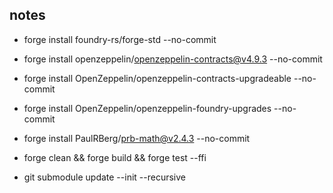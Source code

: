 ## notes

- forge install foundry-rs/forge-std --no-commit
- forge install openzeppelin/openzeppelin-contracts@v4.9.3 --no-commit
- forge install OpenZeppelin/openzeppelin-contracts-upgradeable --no-commit
- forge install OpenZeppelin/openzeppelin-foundry-upgrades --no-commit
- forge install PaulRBerg/prb-math@v2.4.3 --no-commit

- forge clean && forge build && forge test --ffi
- git submodule update --init --recursive
